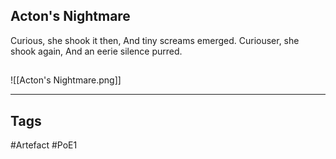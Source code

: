 ## Acton's Nightmare
Curious, she shook it then,
And tiny screams emerged.
Curiouser, she shook again,
And an eerie silence purred.
##
![[Acton's Nightmare.png]]

---
## Tags
#Artefact
#PoE1